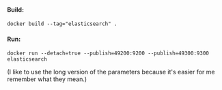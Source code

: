 #### Build:

```
docker build --tag="elasticsearch" .
```

#### Run:

```
docker run --detach=true --publish=49200:9200 --publish=49300:9300 elasticsearch
```

(I like to use the long version of the parameters because it's easier for me remember what they mean.)
